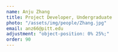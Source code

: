 ```yaml
---
name: Anju Zhang
title: Project Developer, Undergraduate
photo: "/assets/img/people/Zhang.jpg" 
email: anz66@pitt.edu
adjustment: "object-position: 0% 25%;"
order: 90
---
```


